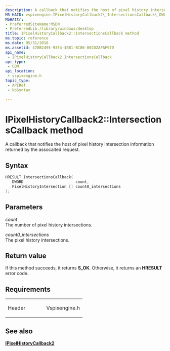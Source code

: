 ```yaml
---
description: A callback that notifies the host of pixel history intersection information returned by the assocaited request.
MS-HAID: vspixengine.IPixelHistoryCallback2\_IntersectionsCallback\_DWORD\_PixelHistoryIntersection\_arr
MSHAttr:
- PreferredSiteName:MSDN
- PreferredLib:/library/windows/desktop
title: IPixelHistoryCallback2::IntersectionsCallback method
ms.topic: reference
ms.date: 05/31/2018
ms.assetid: 478B2495-93E4-4BB1-BC86-802D2AFAF97D
api_name: 
 - IPixelHistoryCallback2.IntersectionsCallback
api_type: 
 - COM
api_location: 
 - vspixengine.h
topic_type: 
 - APIRef
 - kbSyntax

---
```


# <span id="vspixengine.ipixelhistorycallback2_intersectionscallback_dword_pixelhistoryintersection_arr"></span>IPixelHistoryCallback2::IntersectionsCallback method

A callback that notifies the host of pixel history intersection information returned by the assocaited request.

## Syntax


```C++
HRESULT IntersectionsCallback(
   DWORD                       count,
   PixelHistoryIntersection [] count0_intersections
);
```

## Parameters

*count*   
The number of pixel history intersections.

*count0\_intersections*   
The pixel history intersections.

## Return value

If this method succeeds, it returns **S\_OK**. Otherwise, it returns an **HRESULT** error code.

## Requirements

<table><colgroup><col style="width: 50%" /><col style="width: 50%" /></colgroup><tbody><tr class="odd"><td><p>Header</p></td><td>Vspixengine.h</td></tr></tbody></table>

## <span id="see_also"></span>See also

[**IPixelHistoryCallback2**](/windows/desktop/direct3dtools/ipixelhistorycallback2)

 

 
